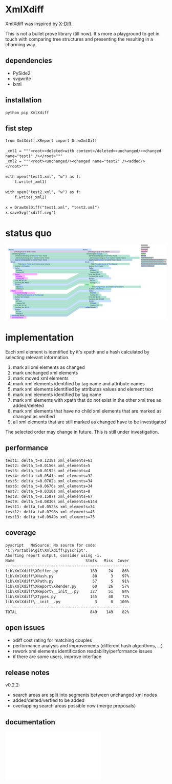 # XmlXdiff #

XmlXdiff was inspired by [X-Diff](http://www.inf.unibz.it/~nutt/Teaching/XMLDM1112/XMLDM1112Coursework/WangEtAl-ICDE2003.pdf "X-Diff: An Effective Change Detection Algorithm for XML Documents").

This is not a bullet prove library (till now). It s more a playground to get in touch with comparing tree structures and presenting the resulting in a charming way.

## dependencies ##
 * PySide2
 * svgwrite
 * lxml
 
## installation ##

```
python pip XmlXdiff
```

## fist step ##
```
from XmlXdiff.XReport import DrawXmlDiff

_xml1 = """<root><deleted>with content</deleted><unchanged/><changed name="test1" /></root>"""
_xml2 = """<root><unchanged/><changed name="test2" /><added/></root>"""

with open("test1.xml", "w") as f:
    f.write(_xml1)

with open("test2.xml", "w") as f:
    f.write(_xml2)

x = DrawXmlDiff("test1.xml", "test2.xml")
x.saveSvg('xdiff.svg')

```

# status quo #
![XmlXdiff example](https://github.com/mmoosstt/XmlXdiff/blob/master/tests/test1/xdiff_a_b.svg "XmlXdiff/tests/test1")

 
# implementation #
 
 Each xml element is identified by it's xpath and a hash calculated by selecting relevant information.
  
 1. mark all xml elements as changed
 1. mark unchanged xml elements
 1. mark moved xml elements
 1. mark xml elements identified by tag name and attribute names
 1. mark xml elements identified by attributes values and element text
 1. mark xml elements identified by tag name
 1. mark xml elements with xpath that do not exist in the other xml tree as added/deleted
 1. mark xml elements that have no child xml elements that are marked as changed as verified
 1. all xml elements that are still marked as changed have to be investigated
 
The selected order may change in future. This is still under investigation. 

## performance ##

[//]: # (insert_performance_start)

```
test1: delta_t=0.1218s xml_elements=63
test2: delta_t=0.0156s xml_elements=5
test3: delta_t=0.0192s xml_elements=4
test4: delta_t=0.0541s xml_elements=32
test5: delta_t=0.0702s xml_elements=34
test6: delta_t=0.0676s xml_elements=34
test7: delta_t=0.0310s xml_elements=8
test8: delta_t=0.1587s xml_elements=67
test9: delta_t=8.0836s xml_elements=6144
test11: delta_t=0.0525s xml_elements=34
test12: delta_t=0.0798s xml_elements=45
test13: delta_t=0.0949s xml_elements=75

```

[//]: # (insert_performance_end)

## coverage ##

[//]: # (insert_coverage_start)

```
pyscript   NoSource: No source for code: 'C:\Portable\git\XmlXdiff\pyscript'.
Aborting report output, consider using -i.
Name                               Stmts   Miss  Cover
------------------------------------------------------
lib\XmlXdiff\XDiffer.py              169     24    86%
lib\XmlXdiff\XHash.py                 88      3    97%
lib\XmlXdiff\XPath.py                 57      5    91%
lib\XmlXdiff\XReport\XRender.py       60     26    57%
lib\XmlXdiff\XReport\__init__.py     327     51    84%
lib\XmlXdiff\XTypes.py               145     40    72%
lib\XmlXdiff\__init__.py               3      0   100%
------------------------------------------------------
TOTAL                                849    149    82%

```

[//]: # (insert_coverage_end)

## open issues ##
 * xdiff cost rating for matching couples
 * performance analysis and improvements (different hash algorithms, ...)
 * rework xml elements identification readability/performance issues
 * if there are some users, improve interface

## release notes ##

v0.2.2:
 * search areas are split into segments between unchanged xml nodes
 * added/delted/verfied to be added
 * overlapping search areas possible now (merge proposals)
 
## documentation ##
![Tests](./doc/tests.md "Executed Tests")

